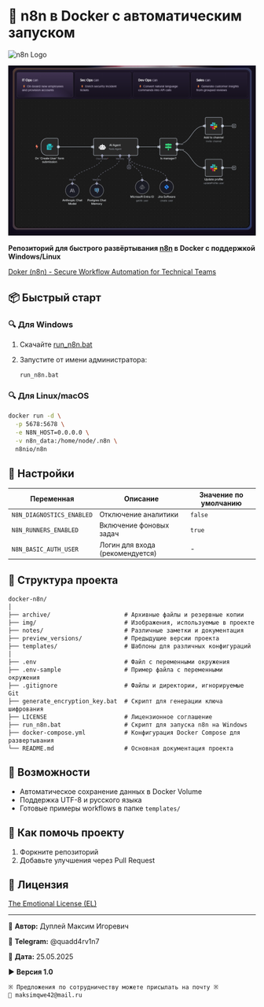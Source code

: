 # 🚀 n8n в Docker с автоматическим запуском

![n8n Logo](https://n8n.io/n8n-logo.png)

![n8n](img/n8n.png)

**Репозиторий для быстрого развёртывания [n8n](https://n8n.io) в Docker с поддержкой Windows/Linux**

[Doker (n8n) - Secure Workflow Automation for Technical Teams](https://hub.docker.com/r/n8nio/n8n)

## 📦 Быстрый старт

### 🔍 Для Windows

1. Скачайте [run_n8n.bat](run_n8n.bat)
2. Запустите от имени администратора:

   ```bash
   run_n8n.bat
   ```

### 🔍 Для Linux/macOS

```bash
docker run -d \
  -p 5678:5678 \
  -e N8N_HOST=0.0.0.0 \
  -v n8n_data:/home/node/.n8n \
  n8nio/n8n
```

## 🔧 Настройки

| Переменная                     | Описание                          | Значение по умолчанию |
|--------------------------------|-----------------------------------|-----------------------|
| `N8N_DIAGNOSTICS_ENABLED`      | Отключение аналитики              | `false`               |
| `N8N_RUNNERS_ENABLED`          | Включение фоновых задач           | `true`                |
| `N8N_BASIC_AUTH_USER`          | Логин для входа (рекомендуется)  | -                     |

## 📂 Структура проекта

```textline
docker-n8n/
│
├── archive/                     # Архивные файлы и резервные копии
├── img/                         # Изображения, используемые в проекте
├── notes/                       # Различные заметки и документация
├── preview_versions/            # Предыдущие версии проекта
├── templates/                   # Шаблоны для различных конфигураций
│
├── .env                         # Файл с переменными окружения
├── .env-sample                  # Пример файла с переменными окружения
├── .gitignore                   # Файлы и директории, игнорируемые Git
├── generate_encryption_key.bat  # Скрипт для генерации ключа шифрования
├── LICENSE                      # Лицензионное соглашение
├── run_n8n.bat                  # Скрипт для запуска n8n на Windows
├── docker-compose.yml           # Конфигурация Docker Compose для развертывания
└── README.md                    # Основная документация проекта
```

## 🌟 Возможности

- Автоматическое сохранение данных в Docker Volume
- Поддержка UTF-8 и русского языка
- Готовые примеры workflows в папке `templates/`

## 🤝 Как помочь проекту

1. Форкните репозиторий
2. Добавьте улучшения через Pull Request

## 📜 Лицензия

[The Emotional License (EL)](LICENSE)

---

💼 **Автор:** Дуплей Максим Игоревич

📲 **Telegram:** @quadd4rv1n7

📅 **Дата:** 25.05.2025

▶️ **Версия 1.0**

```textline
※ Предложения по сотрудничеству можете присылать на почту ※
📧 maksimqwe42@mail.ru
```

